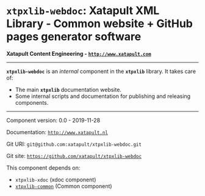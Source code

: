 # `xtpxlib-webdoc`: Xatapult XML Library - Common website + GitHub pages generator software

**Xatapult Content Engineering - [`http://www.xatapult.com`](http://www.xatapult.com)**

---------- 

**`xtpxlib-webdoc`** is an *internal* component in the **`xtpxlib`** library. It takes care of:

* The main **`xtpxlib`** documentation website.
* Some internal scripts and documentation for publishing and releasing components.

----------

Component version: 0.0 - 2019-11-28

Documentation: [`http://www.xatapult.nl`](http://www.xatapult.nl)

Git URI: `git@github.com:xatapult/xtpxlib-webdoc.git`

Git site: [`https://github.com/xatapult/xtpxlib-webdoc`](https://github.com/xatapult/xtpxlib-webdoc)
      
This component depends on:
* `xtpxlib-xdoc` (xdoc component)
* [`xtpxlib-common`](http://www.xatapult.nl) (Common component)
